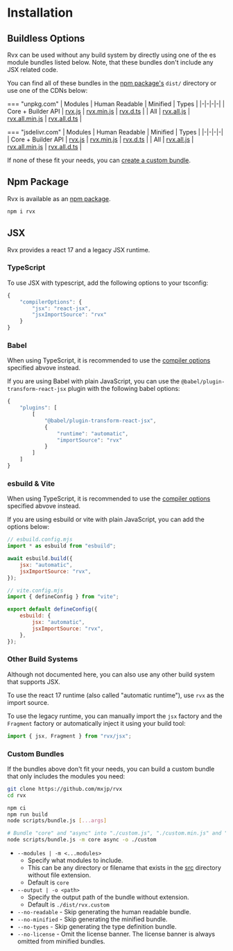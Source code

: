 # Installation

## Buildless Options
Rvx can be used without any build system by directly using one of the es module bundles listed below. Note, that these bundles don't include any JSX related code.

You can find all of these bundles in the [npm package's](#npm-package) `dist/` directory or use one of the CDNs below:

=== "unpkg.com"
	| Modules | Human Readable | Minified | Types |
	|-|-|-|-|
	| Core + Builder API | [rvx.js](https://unpkg.com/rvx/dist/rvx.js) | [rvx.min.js](https://unpkg.com/rvx/dist/rvx.min.js) | [rvx.d.ts](https://unpkg.com/rvx/dist/rvx.d.ts) |
	| All | [rvx.all.js](https://unpkg.com/rvx/dist/rvx.all.js) | [rvx.all.min.js](https://unpkg.com/rvx/dist/rvx.all.min.js) | [rvx.all.d.ts](https://unpkg.com/rvx/dist/rvx.all.d.ts) |

=== "jsdelivr.com"
	| Modules | Human Readable | Minified | Types |
	|-|-|-|-|
	| Core + Builder API | [rvx.js](https://cdn.jsdelivr.net/npm/rvx/dist/rvx.js) | [rvx.min.js](https://cdn.jsdelivr.net/npm/rvx/dist/rvx.min.js) | [rvx.d.ts](https://cdn.jsdelivr.net/npm/rvx/dist/rvx.d.ts) |
	| All | [rvx.all.js](https://cdn.jsdelivr.net/npm/rvx/dist/rvx.all.js) | [rvx.all.min.js](https://cdn.jsdelivr.net/npm/rvx/dist/rvx.all.min.js) | [rvx.all.d.ts](https://cdn.jsdelivr.net/npm/rvx/dist/rvx.all.d.ts) |

If none of these fit your needs, you can [create a custom bundle](#custom-bundles).

## Npm Package
Rvx is available as an [npm package](https://www.npmjs.com/package/rvx).
```bash
npm i rvx
```

## JSX
Rvx provides a react 17 and a legacy JSX runtime.

### TypeScript
To use JSX with typescript, add the following options to your tsconfig:
```js
{
	"compilerOptions": {
		"jsx": "react-jsx",
		"jsxImportSource": "rvx"
	}
}
```

### Babel
When using TypeScript, it is recommended to use the [compiler options](#typescript) specified abvove instead.

If you are using Babel with plain JavaScript, you can use the `@babel/plugin-transform-react-jsx` plugin with the following babel options:
```js
{
	"plugins": [
		[
			"@babel/plugin-transform-react-jsx",
			{
				"runtime": "automatic",
				"importSource": "rvx"
			}
		]
	]
}
```

### esbuild & Vite
When using TypeScript, it is recommended to use the [compiler options](#typescript) specified abvove instead.

If you are using esbuild or vite with plain JavaScript, you can add the options below:
```js
// esbuild.config.mjs
import * as esbuild from "esbuild";

await esbuild.build({
	jsx: "automatic",
	jsxImportSource: "rvx",
});
```
```js
// vite.config.mjs
import { defineConfig } from "vite";

export default defineConfig({
	esbuild: {
		jsx: "automatic",
		jsxImportSource: "rvx",
	},
});
```

### Other Build Systems
Although not documented here, you can also use any other build system that supports JSX.

To use the react 17 runtime (also called "automatic runtime"), use `rvx` as the import source.

To use the legacy runtime, you can manually import the `jsx` factory and the `Fragment` factory or automatically inject it using your build tool:
```js
import { jsx, Fragment } from "rvx/jsx";
```

### Custom Bundles
If the bundles above don't fit your needs, you can build a custom bundle that only includes the modules you need:
```bash
git clone https://github.com/mxjp/rvx
cd rvx

npm ci
npm run build
node scripts/bundle.js [...args]

# Bundle "core" and "async" into "./custom.js", "./custom.min.js" and "./custom.d.ts":
node scripts/bundle.js -m core async -o ./custom
```

+ `--modules | -m <...modules>`
	+ Specify what modules to include.
	+ This can be any directory or filename that exists in the [src](https://github.com/mxjp/rvx/tree/main/src) directory without file extension.
	+ Default is `core`
+ `--output | -o <path>`
	+ Specify the output path of the bundle without extension.
	+ Default is `./dist/rvx.custom`
+ `--no-readable` - Skip generating the human readable bundle.
+ `--no-minified` - Skip generating the minified bundle.
+ `--no-types` - Skip generating the type definition bundle.
+ `--no-license` - Omit the license banner. The license banner is always omitted from minified bundles.
